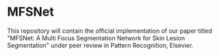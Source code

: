 # MFSNet
This repository will contain the official implementation of our paper titled "MFSNet: A Multi Focus Segmentation Network for Skin Lesion Segmentation" under peer review in Pattern Recognition, Elsevier.
